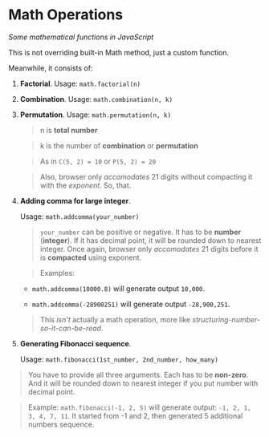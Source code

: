 # Math Operations
*Some mathematical functions in JavaScript*

This is not overriding built-in Math method, just a custom function.

Meanwhile, it consists of:

1. **Factorial**. Usage: `math.factorial(n)`

2. **Combination**. Usage: `math.combination(n, k)`

3. **Permutation**. Usage: `math.permutation(n, k)`

   >n is **total number**

   >k is the number of **combination** or **permutation**
   
   >As in `C(5, 2) = 10` or `P(5, 2) = 20`
   
   >Also, browser only *accomodates* 21 digits without compacting it with the *exponent*. So, that.
   
4. **Adding comma for large integer**.
   
   Usage: `math.addcomma(your_number)`
 
   >`your_number` can be positive or negative. It has to be **number** (**integer**). If it has decimal point, it will be rounded down to nearest integer. Once again, browser only *accomodates* 21 digits before it is **compacted** using exponent.

   >Examples: 
   - `math.addcomma(10000.8)` will generate output `10,000`.
   
   - `math.addcomma(-28900251)` will generate output `-28,900,251`.

   >This *isn't* actually a math operation, more like *structuring-number-so-it-can-be-read*.
   
5. **Generating Fibonacci sequence**.
   
   Usage: `math.fibonacci(1st_number, 2nd_number, how_many)`

  >You have to provide all three arguments. Each has to be **non-zero**. And it will be rounded down to nearest integer if you put number with decimal point.
  
  >Example: `math.fibonacci(-1, 2, 5)` will generate output: `-1, 2, 1, 3, 4, 7, 11`. It started from -1 and 2, then generated 5 additional numbers sequence.
